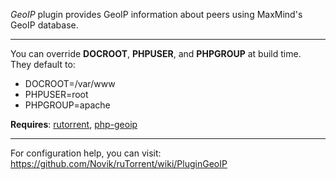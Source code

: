 *GeoIP* plugin provides GeoIP information about peers using MaxMind's GeoIP database.  

- - - -

You can override **DOCROOT**, **PHPUSER**, and **PHPGROUP** at build time.  
They default to:
* DOCROOT=/var/www
* PHPUSER=root
* PHPGROUP=apache

**Requires**: [rutorrent](rutorrent), [php-geoip](php-geoip)
- - - -

For configuration help, you can visit:
https://github.com/Novik/ruTorrent/wiki/PluginGeoIP
